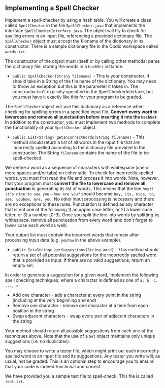 ## Implementing a Spell Checker 

Implement a spell-checker by using a hash table. You will create a class called `SpellChecker` in the file `SpellChecker.java` that implements the interface `SpellCheckerInterface.java`.  The object will try to check for spelling errors in an input file, referencing a provided dictionary file. The `SpellChecker` object must accept the filename of the dictionary in its constructor. There is a sample dictionary file in the Codio workspace called `words.txt`.

The constructor of the object must (itself or by calling other methods) parse the dictionary file, storing the words in a `HashSet` instance. 

* ```public SpellChecker(String filename)``` - This is your constructor.  It should take in a String of the file name of the dictionary.  You may need to throw an exception but this is the parameter it takes in. The constructor isn't explicitly specified in the SpellCheckerInterface, but you must have it exactly like this for your program to be graded.

The `SpellChecker` object will use this dictionary as a reference when checking for spelling errors in a specified input file. **Convert every word to lowercase and remove all punctuation before inserting it into the `HashSet`**. In addition to the constructor, you must implement two methods to complete the functionality of your `SpellChecker` object.

* ```public List<String> getIncorrectWords(String filename)``` - This method should return a list of all words in the input file that are incorrectly spelled according to the dictionary file provided to the constructor. The String ```filename``` contains the name of the file to be spell-checked.

We define a word as a sequence of characters with whitespace (one or more spaces and/or tabs) on either side. To check for incorrectly spelled words, you must first read the file and process it into words. Note, however, that your program must **convert the file to lowercase and remove all punctuation** in generating its list of words. This means that the line `hey!! it's nice to see you--how are you?` should become `hey, its, nice, to, see, youhow, are, you`. No other input processing is necessary and there are no exceptions to these rules. Punctuation is defined as any character that is not one of the following 1) an upper case letter, or 2) a lower case letter, or 3) a number (0-9). Once you split the line into words by splitting by whitespace, remove all punctuation from every word (and don't forget to lower case each word as well).

Your output list must contain the incorrect words that remain after processing input data (e.g. `youhow` in the above example).

* ```public Set<String> getSuggestions(String word)``` - This method should return a set of all potential suggestions for the incorrectly spelled word that is provided as input. If there are no valid suggestions, return an empty set.

In order to generate a suggestion for a given word, implement the following spell checking techniques, where a character is defined as one of `a, b, c, ..., z`:

* Add one character - add a character at every point in the string (including at the very beginning and end)
* Remove one character - remove one character at a time from each position in the string
* Swap adjacent characters - swap every pair of adjacent characters in the string

Your method should return all possible suggestions from each one of the techniques above. Note that the use of a `Set` object maintains only unique suggestions (i.e. no duplicates).

You may choose to write a tester file, which might print out each incorrectly spelled word in an input file and its suggestions. Any tester you write will, as usual, not be graded. This is an optional step to encourage you to ensure that your code is indeed functional and correct.

We have provided you a sample test file to spell-check. This file is called `test.txt`.

